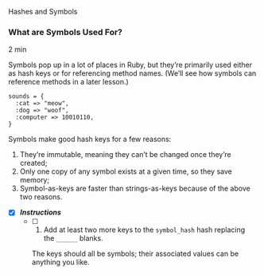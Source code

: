 Hashes and Symbols

### What are Symbols Used For?

2 min

Symbols pop up in a lot of places in Ruby, but they’re primarily used either as hash keys or for referencing method names. (We’ll see how symbols can reference methods in a later lesson.)

```
sounds = {
  :cat => "meow",
  :dog => "woof",
  :computer => 10010110,
}
```

Symbols make good hash keys for a few reasons:

1. They’re immutable, meaning they can’t be changed once they’re created;
2. Only one copy of any symbol exists at a given time, so they save memory;
3. Symbol-as-keys are faster than strings-as-keys because of the above two reasons.

- [x] ***Instructions***
    - [ ] 1. Add at least two more keys to the `symbol_hash` hash replacing the `______` blanks.
    
	    The keys should all be symbols; their associated values can be anything you like.